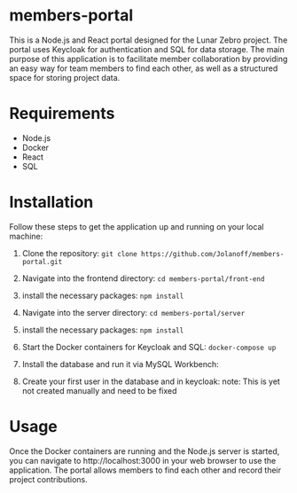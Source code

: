 # members-portal
This is a Node.js and React portal designed for the Lunar Zebro project. The portal uses Keycloak for authentication and SQL for data storage.
The main purpose of this application is to facilitate member collaboration by providing an easy way for team members to find each other,
as well as a structured space for storing project data.

# Requirements
- Node.js
- Docker
- React
- SQL

# Installation
Follow these steps to get the application up and running on your local machine:

1. Clone the repository:
`git clone https://github.com/Jolanoff/members-portal.git`

2. Navigate into the frontend directory:
`cd members-portal/front-end`

3. install the necessary packages:
`npm install`

4. Navigate into the server directory:
`cd members-portal/server`

5. install the necessary packages:
`npm install`

6. Start the Docker containers for Keycloak and SQL:
`docker-compose up`

7. Install the database and run it via MySQL Workbench:


8. Create your first user in the database and in keycloak:
note: This is yet not created manually and need to be fixed

# Usage
Once the Docker containers are running and the Node.js server is started, you can navigate to http://localhost:3000 in your web browser to use the application. The portal allows members to find each other and record their project contributions.

